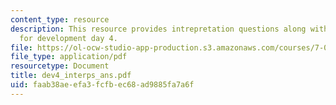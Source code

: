 ```yaml
---
content_type: resource
description: This resource provides intrepretation questions along with their answers
  for development day 4.
file: https://ol-ocw-studio-app-production.s3.amazonaws.com/courses/7-02-experimental-biology-communication-spring-2005/faab38aeefa3fcfbec68ad9885fa7a6f_dev4_interps_ans.pdf
file_type: application/pdf
resourcetype: Document
title: dev4_interps_ans.pdf
uid: faab38ae-efa3-fcfb-ec68-ad9885fa7a6f
---
```

